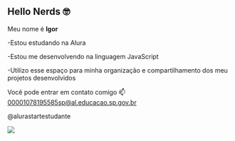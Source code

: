 ## Hello Nerds 🤓

Meu nome é **Igor** 

-Estou estudando na Alura

-Estou me desenvolvendo na linguagem JavaScript

-Utilizo esse espaço para minha organização e compartilhamento dos meu projetos desenvolvidos

Você pode entrar em contato comigo 📫
00001078195585sp@al.educacao.sp.gov.br

@alurastartestudante

![](https://media.tenor.com/HCF2gJUUdCsAAAAi/cannonbolt-dance.gif)
